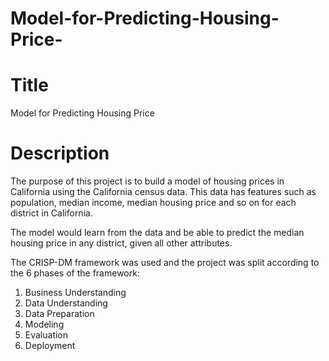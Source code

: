 # Model-for-Predicting-Housing-Price-

# Title 
Model for Predicting Housing Price


# Description
The purpose of this project is to build a model of housing prices in California using the California census data. This data has features such as population, median income, median housing price and so on for each district in California.

The model would learn from the data and be able to predict the median housing price in any district, given all other attributes.

The CRISP-DM framework was used and the project was split according to the 6 phases of the framework:  
1. Business Understanding
2. Data Understanding
3. Data Preparation
4. Modeling 
5. Evaluation
6. Deployment

